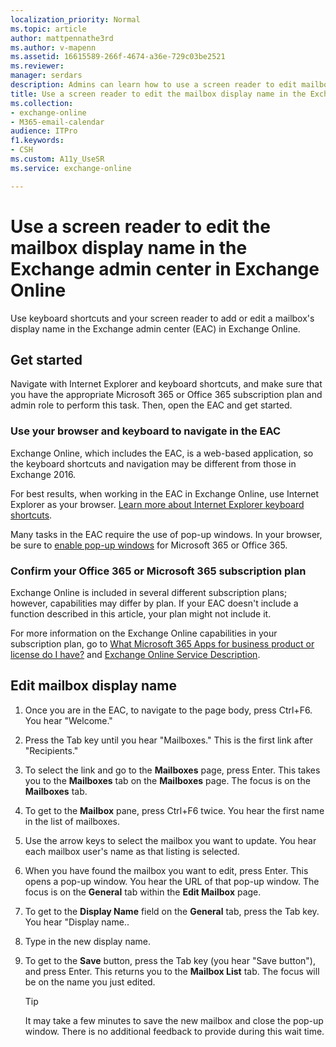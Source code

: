 ```yaml
---
localization_priority: Normal
ms.topic: article
author: mattpennathe3rd
ms.author: v-mapenn
ms.assetid: 16615589-266f-4674-a36e-729c03be2521
ms.reviewer: 
manager: serdars
description: Admins can learn how to use a screen reader to edit mailbox display names in the Exchange admin center (EAC) in Exchange Online.
title: Use a screen reader to edit the mailbox display name in the Exchange admin center in Exchange Online
ms.collection: 
- exchange-online
- M365-email-calendar
audience: ITPro
f1.keywords:
- CSH
ms.custom: A11y_UseSR
ms.service: exchange-online

---
```


# Use a screen reader to edit the mailbox display name in the Exchange admin center in Exchange Online

Use keyboard shortcuts and your screen reader to add or edit a mailbox's display name in the Exchange admin center (EAC) in Exchange Online.

## Get started

Navigate with Internet Explorer and keyboard shortcuts, and make sure that you have the appropriate Microsoft 365 or Office 365 subscription plan and admin role to perform this task. Then, open the EAC and get started.

### Use your browser and keyboard to navigate in the EAC

Exchange Online, which includes the EAC, is a web-based application, so the keyboard shortcuts and navigation may be different from those in Exchange 2016.

For best results, when working in the EAC in Exchange Online, use Internet Explorer as your browser. [Learn more about Internet Explorer keyboard shortcuts](https://support.microsoft.com/help/15363/).

Many tasks in the EAC require the use of pop-up windows. In your browser, be sure to [enable pop-up windows](https://support.microsoft.com/help/17479) for Microsoft 365 or Office 365.

### Confirm your Office 365 or Microsoft 365 subscription plan

Exchange Online is included in several different subscription plans; however, capabilities may differ by plan. If your EAC doesn't include a function described in this article, your plan might not include it.

For more information on the Exchange Online capabilities in your subscription plan, go to [What Microsoft 365 Apps for business product or license do I have?](https://support.microsoft.com/office/f8ab5e25-bf3f-4a47-b264-174b1ee925fd) and [Exchange Online Service Description](https://docs.microsoft.com/office365/servicedescriptions/exchange-online-service-description/exchange-online-service-description).

## Edit mailbox display name

1. Once you are in the EAC, to navigate to the page body, press Ctrl+F6. You hear "Welcome."

2. Press the Tab key until you hear "Mailboxes." This is the first link after "Recipients."

3. To select the link and go to the **Mailboxes** page, press Enter. This takes you to the **Mailboxes** tab on the **Mailboxes** page. The focus is on the **Mailboxes** tab.

4. To get to the **Mailbox** pane, press Ctrl+F6 twice. You hear the first name in the list of mailboxes.

5. Use the arrow keys to select the mailbox you want to update. You hear each mailbox user's name as that listing is selected.

6. When you have found the mailbox you want to edit, press Enter. This opens a pop-up window. You hear the URL of that pop-up window. The focus is on the **General** tab within the **Edit Mailbox** page.

7. To get to the **Display Name** field on the **General** tab, press the Tab key. You hear "Display name..

8. Type in the new display name.

9. To get to the **Save** button, press the Tab key (you hear "Save button"), and press Enter. This returns you to the **Mailbox List** tab. The focus will be on the name you just edited.

   > [!TIP]
   > It may take a few minutes to save the new mailbox and close the pop-up window. There is no additional feedback to provide during this wait time.
